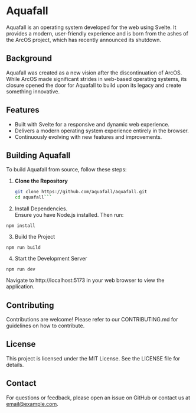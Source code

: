 # Aquafall

Aquafall is an operating system developed for the web using Svelte. It provides a modern, user-friendly experience and is born from the ashes of the ArcOS project, which has recently announced its shutdown.

## Background

Aquafall was created as a new vision after the discontinuation of ArcOS. While ArcOS made significant strides in web-based operating systems, its closure opened the door for Aquafall to build upon its legacy and create something innovative.

## Features

- Built with Svelte for a responsive and dynamic web experience.
- Delivers a modern operating system experience entirely in the browser.
- Continuously evolving with new features and improvements.

## Building Aquafall

To build Aquafall from source, follow these steps:

1. **Clone the Repository**
   ```bash
   git clone https://github.com/aquafall/aquafall.git
   cd aquafall```

2.	Install Dependencies.  
Ensure you have Node.js installed. Then run:

   `npm install`


3.	Build the Project

   `npm run build`


4.	Start the Development Server

   `npm run dev`

Navigate to http://localhost:5173 in your web browser to view the application.

## Contributing

Contributions are welcome! Please refer to our CONTRIBUTING.md for guidelines on how to contribute.

## License

This project is licensed under the MIT License. See the LICENSE file for details.

## Contact

For questions or feedback, please open an issue on GitHub or contact us at email@example.com.
